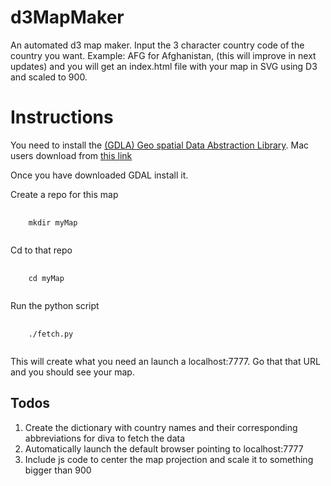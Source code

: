 d3MapMaker
==========

An automated d3 map maker. 
Input the 3 character country code of the country you want. Example: AFG for Afghanistan, (this will improve in next updates) and you will get an index.html file with your map in SVG using D3 and scaled to 900.


# Instructions
You need to install  the <a href="http://www.gdal.org/" target="_blank">(GDLA) Geo spatial Data Abstraction Library</a>. Mac users download from <a href="http://www.kyngchaos.com/software/frameworks" target="_blank">this link</a>

Once you have downloaded GDAL install it.

Create a repo for this map 

<pre>
  <code>
    mkdir myMap
  </code>
</pre>

Cd to that repo

<pre>
  <code>
    cd myMap
  </code>
</pre>

Run the python script

<pre>
  <code>
    ./fetch.py
  </code>
</pre>

This will create what you need an launch a localhost:7777. Go that that URL and you should see your map.

## Todos
<ol>
  <li>Create the dictionary with country names and their corresponding abbreviations for diva to fetch the data</li>
  <li>Automatically launch the default browser pointing to localhost:7777</li>
  <li>Include js code to center the map projection and scale it to something bigger than 900</li>
</ol>


  